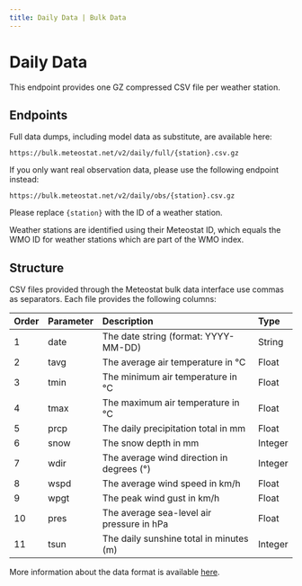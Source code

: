 ```yaml
---
title: Daily Data | Bulk Data
---
```


# Daily Data

This endpoint provides one GZ compressed CSV file per weather station.

## Endpoints

Full data dumps, including model data as substitute, are available here:

```
https://bulk.meteostat.net/v2/daily/full/{station}.csv.gz
```

If you only want real observation data, please use the following endpoint instead:

```
https://bulk.meteostat.net/v2/daily/obs/{station}.csv.gz
```

Please replace `{station}` with the ID of a weather station.

Weather stations are identified using their Meteostat ID, which equals the WMO ID for weather stations which are part of the WMO index.

## Structure

CSV files provided through the Meteostat bulk data interface use commas as separators. Each file provides the following columns:

| **Order** | **Parameter** | **Description**                           | **Type** |
|:----------|:--------------|:------------------------------------------|:---------|
| 1         | date          | The date string (format: YYYY-MM-DD)      | String   |
| 2         | tavg          | The average air temperature in °C         | Float    |
| 3         | tmin          | The minimum air temperature in °C         | Float    |
| 4         | tmax          | The maximum air temperature in °C         | Float    |
| 5         | prcp          | The daily precipitation total in mm       | Float    |
| 6         | snow          | The snow depth in mm                      | Integer  |
| 7         | wdir          | The average wind direction in degrees (°) | Integer  |
| 8         | wspd          | The average wind speed in km/h            | Float    |
| 9         | wpgt          | The peak wind gust in km/h                | Float    |
| 10        | pres          | The average sea-level air pressure in hPa | Float    |
| 11        | tsun          | The daily sunshine total in minutes (m)   | Integer  |

More information about the data format is available [here](/docs/formats.html).
